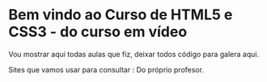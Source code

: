 <h1>Bem vindo ao Curso de HTML5 e CSS3 - do curso em vídeo</h1>

<p>Vou mostrar aqui todas aulas que fiz, deixar todos código para galera aqui.</p>

Sites que vamos usar para consultar : Do próprio profesor.
